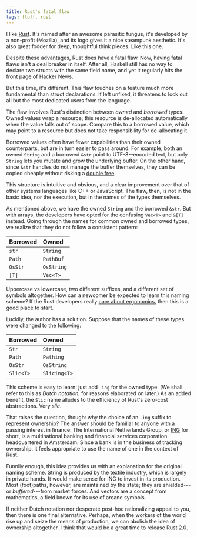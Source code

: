 ```yaml
---
title: Rust's fatal flaw
tags: fluff, rust
---
```


I like [Rust]. It's named after an awesome parasitic fungus, it's developed by a non-profit (Mozilla), and its logo gives it a nice steampunk aesthetic. It's also great fodder for deep, thoughtful think pieces. Like this one.

Despite these advantages, Rust does have a fatal flaw. Now, having fatal flaws isn't a deal breaker in itself. After all, Haskell still has no way to declare two structs with the same field name, and yet it regularly hits the front page of Hacker News.

But this time, it's different. This flaw touches on a feature much more fundamental than struct declarations. If left unfixed, it threatens to lock out all but the most dedicated users from the language.

The flaw involves Rust's distinction between *owned* and *borrowed* types. Owned values wrap a resource; this resource is de-allocated automatically when the value falls out of scope. Compare this to a borrowed value, which may point to a resource but does not take responsibility for de-allocating it.

Borrowed values often have fewer capabilities than their owned counterparts, but are in turn easier to pass around. For example, both an owned `String` and a borrowed `&str` point to UTF-8--encoded text, but only `String` lets you mutate and grow the underlying buffer. On the other hand, since `&str` handles do not manage the buffer themselves, they can be copied cheaply without risking a [double free].

This structure is intuitive and obvious, and a clear improvement over that of other systems languages like C++ or JavaScript. The flaw, then, is not in the basic idea, nor the execution, but in the names of the types themselves.

As mentioned above, we have the owned `String` and the borrowed `&str`. But with arrays, the developers have opted for the confusing `Vec<T>` and `&[T]` instead. Going through the names for common owned and borrowed types, we realize that they do not follow a consistent pattern:

| Borrowed | Owned |
| :-- | :-- |
| `str` | `String` |
| `Path` | `PathBuf` |
| `OsStr` | `OsString` |
| `[T]` | `Vec<T>` |

Uppercase vs lowercase, two different suffixes, and a different set of symbols altogether. How can a newcomer be expected to learn this naming scheme? If the Rust developers really [care about ergonomics][ergonomics], then this is a good place to start.

Luckily, the author has a solution. Suppose that the names of these types were changed to the following:

| Borrowed | Owned |
| :-- | :-- |
| `Str` | `String` |
| `Path` | `Pathing` |
| `OsStr` | `OsString` |
| `Slic<T>` | `Slicing<T>` |

This scheme is easy to learn: just add `-ing` for the owned type. (We shall refer to this as *Dutch notation*, for reasons elaborated on later.) As an added benefit, the `Slic` name alludes to the efficiency of Rust's zero-cost abstractions. Very *slic*.

That raises the question, though: why the choice of an `-ing` suffix to represent ownership? The answer should be familiar to anyone with a passing interest in finance. The International Netherlands Group, or [ING] for short, is a multinational banking and financial services corporation headquartered in Amsterdam. Since a bank is in the business of tracking ownership, it feels appropriate to use the name of one in the context of Rust.

Funnily enough, this idea provides us with an explanation for the original naming scheme. String is produced by the textile industry, which is largely in private hands. It would make sense for ING to invest in its production. Most (foot)paths, however, are maintained by the state; they are shielded---or *buffered*---from market forces. And vectors are a concept from mathematics, a field known for its use of arcane symbols.

If neither Dutch notation nor desperate post-hoc rationalizing appeal to you, then there is one final alternative. Perhaps, when the workers of the world rise up and seize the means of production, we can abolish the idea of ownership altogether. I think that would be a great time to release Rust 2.0.

[Rust]: https://www.rust-lang.org
[double free]: https://www.owasp.org/index.php/Double_Free
[ergonomics]: https://blog.rust-lang.org/2017/03/02/lang-ergonomics.html
[ING]: https://en.wikipedia.org/wiki/ING_Group
